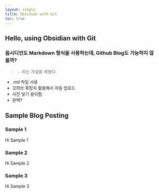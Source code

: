 ```yaml
---
layout: single
title: Obsidian with Git
toc: true
---
```

## Hello, using Obsidian with Git

### 옵시디언도 Markdown 형식을 사용하는데,  Github Blog도 가능하지 않을까?
>... 라는 가설을 세웠다.

- .md 파일 사용
- 깃허브 확장자 활용해서 자동 업로드
- 사진 넣기 용이함.
- 완벽?

## Sample Blog Posting
### Sample 1
Hi Sample 1

### Sample 2
Hi Sample 2
### Sample 3
Hi Sample 3
